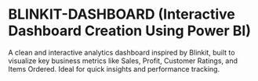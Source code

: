 # BLINKIT-DASHBOARD (Interactive Dashboard Creation Using Power BI)
A clean and interactive analytics dashboard inspired by Blinkit, built to visualize key business metrics like Sales, Profit, Customer Ratings, and Items Ordered. Ideal for quick insights and performance tracking.

